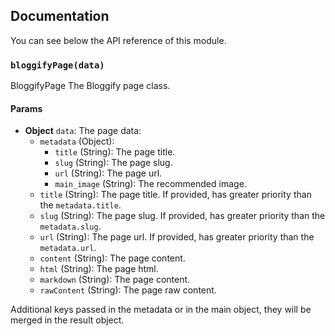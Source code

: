 ## Documentation

You can see below the API reference of this module.

### `bloggifyPage(data)`
BloggifyPage
The Bloggify page class.

#### Params

- **Object** `data`: The page data:
  - `metadata` (Object):
    - `title` (String): The page title.
    - `slug` (String): The page slug.
    - `url` (String): The page url.
    - `main_image` (String): The recommended image.
  - `title` (String): The page title. If provided, has greater priority than the `metadata.title`.
  - `slug` (String): The page slug. If provided, has greater priority than the `metadata.slug`.
  - `url` (String):  The page url. If provided, has greater priority than the `metadata.url`.
  - `content` (String): The page content.
  - `html` (String): The page html.
  - `markdown` (String): The page content.
  - `rawContent` (String): The page raw content.

Additional keys passed in the metadata or in the main object, they will be merged in the result object.

